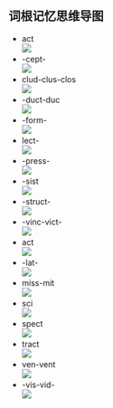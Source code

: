 ﻿## 词根记忆思维导图  
- act  
![](https://github.com/OctopusLian/VocabularyMap/blob/master/Root/Image/act.png)  
- -cept-  
![](https://github.com/OctopusLian/VocabularyMap/blob/master/Root/Image/cept.png)  
- clud-clus-clos  
![](https://github.com/OctopusLian/VocabularyMap/blob/master/Root/Image/clud-clus-clos.png)  
- -duct-duc  
![](https://github.com/OctopusLian/VocabularyMap/blob/master/Root/Image/duct-duc.png)  
- -form-  
![](https://github.com/OctopusLian/VocabularyMap/blob/master/Root/Image/-form-.png)  
- lect-  
![](https://github.com/OctopusLian/VocabularyMap/blob/master/Root/Image/-lect-.png)  
- -press-  
![](https://github.com/OctopusLian/VocabularyMap/blob/master/Root/Image/-press-.png)  
- -sist  
![](https://github.com/OctopusLian/VocabularyMap/blob/master/Root/Image/-sist-.png)  
- -struct-  
![](https://github.com/OctopusLian/VocabularyMap/blob/master/Root/Image/-struct-.png)  
- -vinc-vict-  
![](https://github.com/OctopusLian/VocabularyMap/blob/master/Root/Image/-vinc-vict-.png)  
- act  
![](https://github.com/OctopusLian/VocabularyMap/blob/master/Root/Image/act.png)  
- -lat-  
![](https://github.com/OctopusLian/VocabularyMap/blob/master/Root/Image/lat.png)  
- miss-mit  
![](https://github.com/OctopusLian/VocabularyMap/blob/master/Root/Image/miss-mit.png)  
- sci  
![](https://github.com/OctopusLian/VocabularyMap/blob/master/Root/Image/sci.png)  
- spect  
![](https://github.com/OctopusLian/VocabularyMap/blob/master/Root/Image/spect.png)  
- tract  
![](https://github.com/OctopusLian/VocabularyMap/blob/master/Root/Image/tract.png)  
- ven-vent  
![](https://github.com/OctopusLian/VocabularyMap/blob/master/Root/Image/ven-vent.png)  
- -vis-vid-  
![](https://github.com/OctopusLian/VocabularyMap/blob/master/Root/Image/vis-vid.png)  
